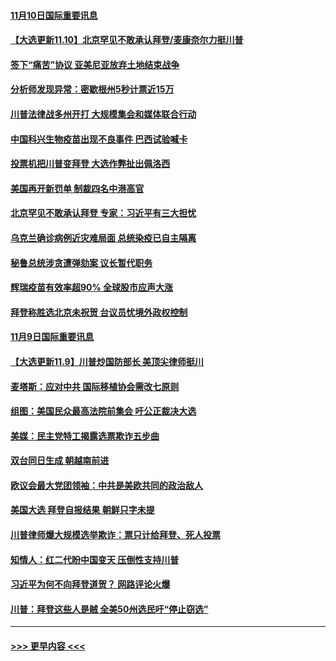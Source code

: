 #### [11月10日国际重要讯息](../pages/prog202/a102983522.md?t=11102051) 
#### [【大选更新11.10】北京罕见不敢承认拜登/麦康奈尔力挺川普](../pages/prog202/a102983124.md?t=11102051) 
#### [签下“痛苦”协议 亚美尼亚放弃土地结束战争](../pages/prog202/a102983433.md?t=11102051) 
#### [分析师发现异常：密歇根州5秒计票近15万](../pages/prog202/a102983400.md?t=11102051) 
#### [川普法律战多州开打 大规模集会和媒体联合行动](../pages/prog202/a102983365.md?t=11102051) 
#### [中国科兴生物疫苗出现不良事件 巴西试验喊卡](../pages/prog202/a102983355.md?t=11102051) 
#### [投票机把川普变拜登 大选作弊扯出佩洛西](../pages/prog202/a102983290.md?t=11102051) 
#### [美国再开新罚单 制裁四名中港高官](../pages/prog202/a102983276.md?t=11102051) 
#### [北京罕见不敢承认拜登 专家：习近平有三大担忧](../pages/prog202/a102983266.md?t=11102051) 
#### [乌克兰确诊病例近灾难局面 总统染疫已自主隔离](../pages/prog202/a102983253.md?t=11102051) 
#### [秘鲁总统涉贪遭弹劾案 议长暂代职务](../pages/prog202/a102983246.md?t=11102051) 
#### [辉瑞疫苗有效率超90%  全球股市应声大涨](../pages/prog202/a102983015.md?t=11102051) 
#### [拜登称胜选北京未祝贺 台议员忧境外政权控制](../pages/prog202/a102982864.md?t=11102051) 
#### [11月9日国际重要讯息](../pages/prog202/a102982689.md?t=11102051) 
#### [【大选更新11.9】川普炒国防部长 美顶尖律师挺川](../pages/prog202/a102982303.md?t=11102051) 
#### [麦塔斯：应对中共 国际移植协会需改七原则](../pages/prog202/a102982606.md?t=11102051) 
#### [组图：美国民众最高法院前集会 吁公正裁决大选](../pages/prog202/a102982576.md?t=11102051) 
#### [美媒：民主党特工揭露选票欺诈五步曲](../pages/prog202/a102982553.md?t=11102051) 
#### [双台同日生成 朝越南前进](../pages/prog202/a102982548.md?t=11102051) 
#### [欧议会最大党团领袖：中共是美欧共同的政治敌人](../pages/prog202/a102982552.md?t=11102051) 
#### [美国大选 拜登自报结果 朝鲜只字未提](../pages/prog202/a102982485.md?t=11102051) 
#### [川普律师爆大规模选举欺诈：票只计给拜登、死人投票](../pages/prog202/a102982490.md?t=11102051) 
#### [知情人：红二代盼中国变天 压倒性支持川普](../pages/prog202/a102982468.md?t=11102051) 
#### [习近平为何不向拜登道贺？ 网路评论火爆](../pages/prog202/a102982423.md?t=11102051) 
#### [川普：拜登这些人是贼 全美50州选民吁“停止窃选”](../pages/prog202/a102982351.md?t=11102051) 

----
#### [ >>> 更早内容 <<< ](../indexes/prog202-earlier.md)
